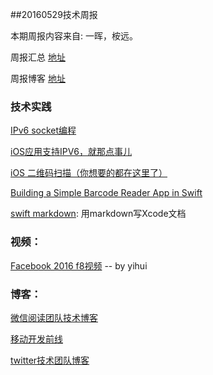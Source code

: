 
##20160529技术周报

本期周报内容来自: 一晖，桉远。

周报汇总 [地址](https://github.com/BaiduHiDeviOS/iOS-Tech-Weekly)

周报博客 [地址](http://baiduhidevios.github.io/)

### 技术实践

[IPv6 socket编程](https://github.com/WeMobileDev/article/blob/master/IPv6%20socket%E7%BC%96%E7%A8%8B.md)

[iOS应用支持IPV6，就那点事儿](http://www.jianshu.com/p/a6bab07c4062)

[iOS 二维码扫描（你想要的都在这里了）](http://www.jianshu.com/p/1919b240387b)

[Building a Simple Barcode Reader App in Swift](http://www.appcoda.com/simple-barcode-reader-app-swift/)

[swift markdown](http://www.appcoda.com/swift-markdown/): 用markdown写Xcode文档

### 视频：

[Facebook 2016 f8视频](https://developers.facebook.com/videos) -- by yihui


### 博客：

[微信阅读团队技术博客](http://wereadteam.github.io/)

[移动开发前线](http://mobilefrontier.github.io/)

[twitter技术团队博客](https://blog.twitter.com/engineering)

